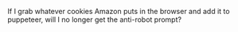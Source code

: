 If I grab whatever cookies Amazon puts in the browser and add it to puppeteer, will I no longer get the anti-robot prompt?